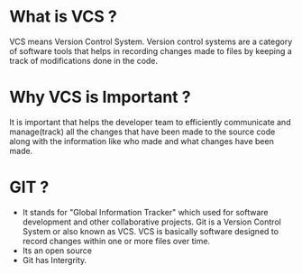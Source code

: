 # What is VCS ?
VCS means Version Control System. Version control systems are a category of software tools that helps in recording changes made to files by keeping a track of modifications done in the code.

# Why VCS is Important ?
It is important that helps the developer team to efficiently communicate and manage(track) all the changes that have been made to the source code along with the information like who made and what changes have been made. 

# GIT ?
* It stands for "Global Information Tracker" which used for software development and other collaborative projects. Git is a Version Control System or also known as VCS. 
VCS is basically software designed to record changes within one or more files over time. 
* Its an open source
* Git has Intergrity.

